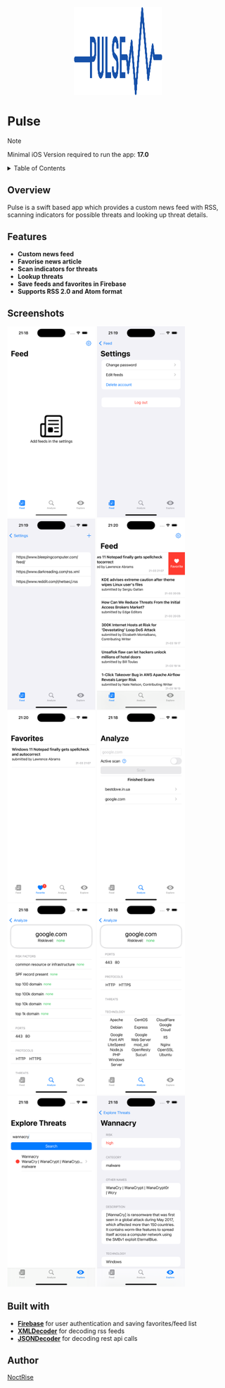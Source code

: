 
<div align="center">
  <a >
    <img src="Pulse/Images/Logo.png" alt="Logo" width="200" height="200">
  </a>
  </div>  



# Pulse

  

>[!NOTE] 
>Minimal iOS Version required to run the app: **17.0**

  
<!-- TABLE OF CONTENTS -->
<details>
  <summary>Table of Contents</summary>
  <ol>
    <li>
      <a href="#overview">Overview</a></li>
    <li><a href="#features">Features</a></li>
    <li><a href="#built-with">Built with</a></li>
    <li><a href="#author">Author</a></li>
  </ol>
</details>



## Overview

  

Pulse is a swift based app which provides a custom news feed with RSS, scanning indicators for possible threats and looking up threat details. 

## Features
- **Custom news feed**
- **Favorise news article**
- **Scan indicators for threats**
- **Lookup threats**
- **Save feeds and favorites in Firebase**
- **Supports RSS 2.0 and Atom format**

## Screenshots

<p float="left">
  <img src="Pulse/Images/Homescreen.png" width="200" />
  <img src="Pulse/Images/Settings.png" width="200" />
  <img src="Pulse/Images/Editfeed.png" width="200" />
  <img src="Pulse/Images/Homescreen_like.png" width="200" />
  <img src="Pulse/Images/Favorites.png" width="200" />
  <img src="Pulse/Images/Scan.png" width="200" />
  <img src="Pulse/Images/Scandetails.png" width="200" />
  <img src="Pulse/Images/Scandetails2.png" width="200" />
  <img src="Pulse/Images/Explore.png" width="200" />
  <img src="Pulse/Images/Exploredetail.png" width="200" />
  
</p>


## Built with
- **[Firebase](https://firebase.google.com/)** for user authentication and saving favorites/feed list
- **[XMLDecoder](https://github.com/CoreOffice/XMLCoder)** for decoding rss feeds
- **[JSONDecoder](https://developer.apple.com/documentation/foundation/jsondecoder)** for decoding rest api calls




## Author
[NoctRise](https://github.com/noctRise/)



